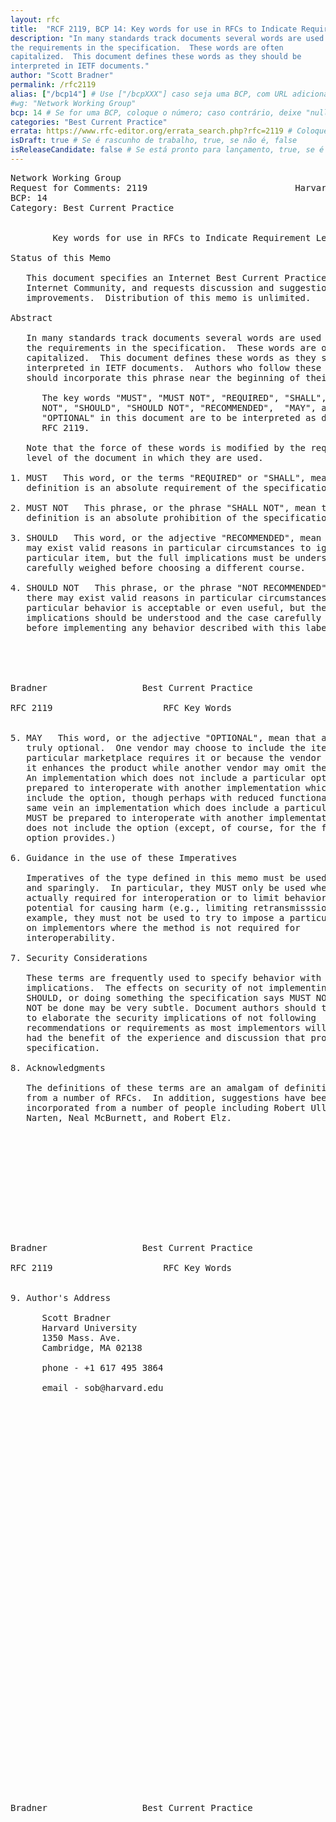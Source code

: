 ```yaml
---
layout: rfc
title:  "RCF 2119, BCP 14: Key words for use in RFCs to Indicate Requirement Levels"
description: "In many standards track documents several words are used to signify
the requirements in the specification.  These words are often
capitalized.  This document defines these words as they should be
interpreted in IETF documents."
author: "Scott Bradner"
permalink: /rfc2119
alias: ["/bcp14"] # Use ["/bcpXXX"] caso seja uma BCP, com URL adicional; caso contrario, deixe "null" sem aspas
#wg: "Network Working Group"
bcp: 14 # Se for uma BCP, coloque o número; caso contrário, deixe "null" sem aspas
categories: "Best Current Practice"
errata: https://www.rfc-editor.org/errata_search.php?rfc=2119 # Coloque link para errada, caso exista; Se não existir, deixe "null" sem aspas
isDraft: true # Se é rascunho de trabalho, true, se não é, false
isReleaseCandidate: false # Se está pronto para lançamento, true, se é um rascunho de trabalho ou se já esta pronta, false
---
```

<pre>
Network Working Group                                         S. Bradner
Request for Comments: 2119                            Harvard University
BCP: 14                                                       March 1997
Category: Best Current Practice


        Key words for use in RFCs to Indicate Requirement Levels

Status of this Memo

   This document specifies an Internet Best Current Practices for the
   Internet Community, and requests discussion and suggestions for
   improvements.  Distribution of this memo is unlimited.

Abstract

   In many standards track documents several words are used to signify
   the requirements in the specification.  These words are often
   capitalized.  This document defines these words as they should be
   interpreted in IETF documents.  Authors who follow these guidelines
   should incorporate this phrase near the beginning of their document:

      The key words "MUST", "MUST NOT", "REQUIRED", "SHALL", "SHALL
      NOT", "SHOULD", "SHOULD NOT", "RECOMMENDED",  "MAY", and
      "OPTIONAL" in this document are to be interpreted as described in
      RFC 2119.

   Note that the force of these words is modified by the requirement
   level of the document in which they are used.

1. MUST   This word, or the terms "REQUIRED" or "SHALL", mean that the
   definition is an absolute requirement of the specification.

2. MUST NOT   This phrase, or the phrase "SHALL NOT", mean that the
   definition is an absolute prohibition of the specification.

3. SHOULD   This word, or the adjective "RECOMMENDED", mean that there
   may exist valid reasons in particular circumstances to ignore a
   particular item, but the full implications must be understood and
   carefully weighed before choosing a different course.

4. SHOULD NOT   This phrase, or the phrase "NOT RECOMMENDED" mean that
   there may exist valid reasons in particular circumstances when the
   particular behavior is acceptable or even useful, but the full
   implications should be understood and the case carefully weighed
   before implementing any behavior described with this label.





Bradner                  Best Current Practice                  [Page 1]

RFC 2119                     RFC Key Words                    March 1997


5. MAY   This word, or the adjective "OPTIONAL", mean that an item is
   truly optional.  One vendor may choose to include the item because a
   particular marketplace requires it or because the vendor feels that
   it enhances the product while another vendor may omit the same item.
   An implementation which does not include a particular option MUST be
   prepared to interoperate with another implementation which does
   include the option, though perhaps with reduced functionality. In the
   same vein an implementation which does include a particular option
   MUST be prepared to interoperate with another implementation which
   does not include the option (except, of course, for the feature the
   option provides.)

6. Guidance in the use of these Imperatives

   Imperatives of the type defined in this memo must be used with care
   and sparingly.  In particular, they MUST only be used where it is
   actually required for interoperation or to limit behavior which has
   potential for causing harm (e.g., limiting retransmisssions)  For
   example, they must not be used to try to impose a particular method
   on implementors where the method is not required for
   interoperability.

7. Security Considerations

   These terms are frequently used to specify behavior with security
   implications.  The effects on security of not implementing a MUST or
   SHOULD, or doing something the specification says MUST NOT or SHOULD
   NOT be done may be very subtle. Document authors should take the time
   to elaborate the security implications of not following
   recommendations or requirements as most implementors will not have
   had the benefit of the experience and discussion that produced the
   specification.

8. Acknowledgments

   The definitions of these terms are an amalgam of definitions taken
   from a number of RFCs.  In addition, suggestions have been
   incorporated from a number of people including Robert Ullmann, Thomas
   Narten, Neal McBurnett, and Robert Elz.












Bradner                  Best Current Practice                  [Page 2]

RFC 2119                     RFC Key Words                    March 1997


9. Author's Address

      Scott Bradner
      Harvard University
      1350 Mass. Ave.
      Cambridge, MA 02138

      phone - +1 617 495 3864

      email - sob@harvard.edu









































Bradner                  Best Current Practice                  [Page 3]
</pre>
